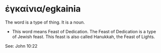 # ἐγκαίνια/egkainia
The word is a type of thing. It is a noun. 

* This word means Feast of Dedication. The Feast of Dedication is a type of Jewish feast. This feast is also called Hanukkah, the Feast of Lights.

See: John 10:22
